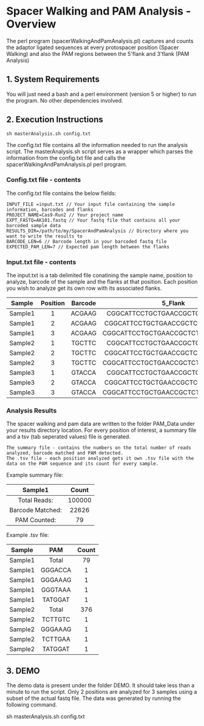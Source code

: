 # Spacer Walking and PAM Analysis - Overview

The perl program (spacerWalkingAndPamAnalysis.pl) captures and counts the adaptor ligated sequences at every protospacer position (Spacer Walking) and also the PAM regions between the 5'flank and 3'flank (PAM Analysis)

## 1. System Requirements

You will just need a bash and a perl environment (version 5 or higher) to run the program. No other dependencies involved. 

## 2. Execution Instructions

	sh masterAnalysis.sh config.txt

The config.txt file contains all the information needed to run the analysis script. The masterAnalysis.sh script serves as a wrapper which parses the information from the config.txt file and calls the spacerWalkingAndPamAnalysis.pl perl program.

### Config.txt file - contents

The config.txt file contains the below fields:

	INPUT_FILE =input.txt // Your input file containing the sample information, barcodes and flanks 
	PROJECT_NAME=Cas9-Run2 // Your project name 
	EXPT_FASTQ=AK101.fastq // Your fastq file that contains all your barcoded sample data
	RESULTS_DIR=/path/to/my/SpacerAndPamAnalysis // Directory where you want to write the results to
	BARCODE_LEN=6 // Barcode length in your barcoded fastq file
	EXPECTED_PAM_LEN=7 // Expected pam length between the flanks

### Input.txt file - contents

The input.txt is a tab delimited file conatining the sample name, position to analyze, barcode of the sample and the flanks at that position. Each position you wish to analyze get its own row with its associated flanks.

|Sample|Position|Barcode|   5_Flank	|3_Flank|
|:----:|:------:|:--------:|:------:|:-----:|
|Sample1 |	1 |	ACGAAG |	CGGCATTCCTGCTGAACCGCTCTTCCGATCTA |	AGTTGACCCA |
|Sample1 |	2 |	ACGAAG |	CGGCATTCCTGCTGAACCGCTCTTCCGATCTCA |	AGTTGACCCA |
|Sample1 |	3 |	ACGAAG |	CGGCATTCCTGCTGAACCGCTCTTCCGATCTACA |	AGTTGACCCA |
|Sample2 |	1 |	TGCTTC |	CGGCATTCCTGCTGAACCGCTCTTCCGATCTA |	AGTTGACCCA |
|Sample2 |	2 |	TGCTTC |	CGGCATTCCTGCTGAACCGCTCTTCCGATCTCA |	AGTTGACCCA |
|Sample2 |	3 |	TGCTTC |	CGGCATTCCTGCTGAACCGCTCTTCCGATCTACA |	AGTTGACCCA |
|Sample3 |	1 |	GTACCA |	CGGCATTCCTGCTGAACCGCTCTTCCGATCTA |	AGTTGACCCA |
|Sample3 |	2 |	GTACCA |	CGGCATTCCTGCTGAACCGCTCTTCCGATCTCA |	AGTTGACCCA |
|Sample3 |	3 |	GTACCA |	CGGCATTCCTGCTGAACCGCTCTTCCGATCTACA |	AGTTGACCCA |

### Analysis Results  

The spacer walking and pam data are written to the folder PAM_Data under your results directory location. For every position of interest, a summary file and a tsv (tab seperated values) file is generated. 

	The summary file - contains the numbers on the total number of reads analyzed, barcode matched and PAM detected.
   	The .tsv file - each position analyzed gets it own .tsv file with the data on the PAM sequence and its count for every sample. 

Example summary file:

|Sample1 | Count |
|:------:|:----:|
| Total Reads:|		100000 |
|Barcode Matched:|	22626 |
| PAM Counted:	|	79 |

Example .tsv file:

|Sample	|PAM |	Count |
|:------:|:---:|:------:|
|Sample1|	Total |79 |
|Sample1|	GGGACCA |	1 |
|Sample1|	GGGAAAG |	1 |
|Sample1|	GGGTAAA |	1 |
|Sample1|	TATGGAT |	1 |
|Sample2|	Total |376 |
|Sample2|	TCTTGTC |	1 |
|Sample2|	GGGAAAG |	1 |
|Sample2|	TCTTGAA |	1 |
|Sample2|	TATGGAT |	1 |

## 3. DEMO

The demo data is present under the folder DEMO. It should take less than a minute to run the script. Only 2 positions are analyzed for 3 samples using a subset of the actual fastq file. The data was generated by running the following command.

sh masterAnalysis.sh config.txt

